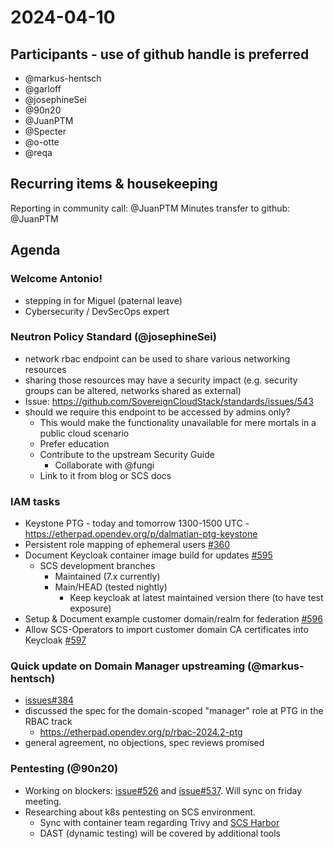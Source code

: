 # 2024-04-10

## Participants - use of github handle is preferred

- @markus-hentsch
- @garloff
- @josephineSei
- @90n20
- @JuanPTM
- @Specter
- @o-otte
- @reqa

## Recurring items & housekeeping
Reporting in community call: @JuanPTM
Minutes transfer to github: @JuanPTM


## Agenda
### Welcome Antonio!
- stepping in for Miguel (paternal leave)
- Cybersecurity / DevSecOps expert

### Neutron Policy Standard (@josephineSei)
- network rbac endpoint can be used to share various networking resources
- sharing those resources may have a security impact (e.g. security groups can be altered, networks shared as external)
- Issue: https://github.com/SovereignCloudStack/standards/issues/543
- should we require this endpoint to be accessed by admins only?
    - This would make the functionality unavailable for mere mortals in a public cloud scenario
    - Prefer education
    - Contribute to the upstream Security Guide
        - Collaborate with @fungi
    - Link to it from blog or SCS docs

### IAM tasks
- Keystone PTG - today and tomorrow 1300-1500 UTC - https://etherpad.opendev.org/p/dalmatian-ptg-keystone
- Persistent role mapping of ephemeral users [#360](https://github.com/SovereignCloudStack/issues/issues/360)
- Document Keycloak container image build for updates [#595](https://github.com/SovereignCloudStack/issues/issues/595)
    - SCS development branches
        - Maintained (7.x currently)
        - Main/HEAD (tested nightly)
            - Keep keycloak at latest maintained version there (to have test exposure)
- Setup & Document example customer domain/realm for federation [#596](https://github.com/SovereignCloudStack/issues/issues/596)
- Allow SCS-Operators to import customer domain CA certificates into Keycloak [#597](https://github.com/SovereignCloudStack/issues/issues/597)

### Quick update on Domain Manager upstreaming (@markus-hentsch)

- [issues#384](https://github.com/SovereignCloudStack/issues/issues/384)
- discussed the spec for the domain-scoped "manager" role at PTG in the RBAC track
    - https://etherpad.opendev.org/p/rbac-2024.2-ptg
- general agreement, no objections, spec reviews promised

### Pentesting (@90n20)
- Working on blockers: [issue#526](https://github.com/SovereignCloudStack/issues/issues/526) and [issue#537](https://github.com/SovereignCloudStack/issues/issues/537). Will sync on friday meeting.
- Researching about k8s pentesting on SCS environment.
    - Sync with container team regarding Trivy and [SCS Harbor](https://registry.scs.community/)
    - DAST (dynamic testing) will be covered by additional tools
